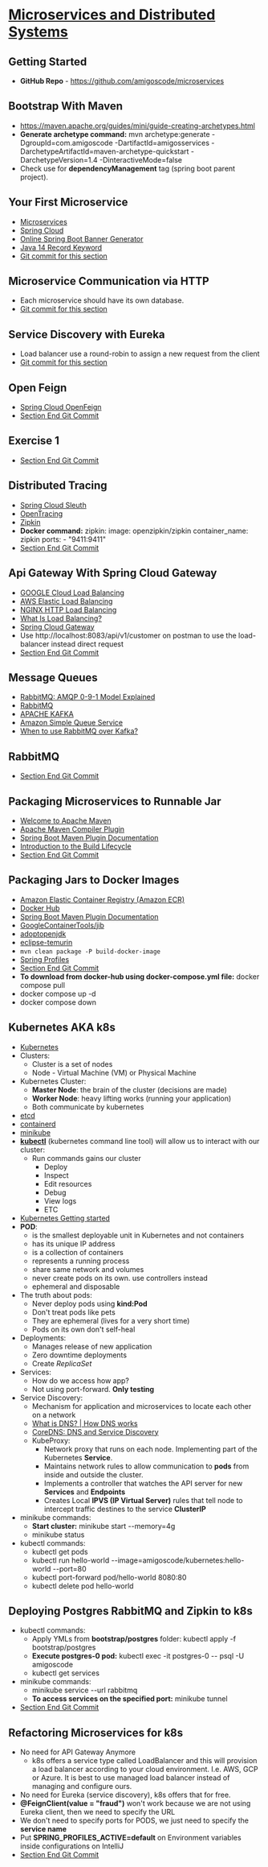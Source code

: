 # [Microservices and Distributed Systems](https://amigoscode.com/p/microservices)

## Getting Started
- **GitHub Repo** - https://github.com/amigoscode/microservices

## Bootstrap With Maven
- https://maven.apache.org/guides/mini/guide-creating-archetypes.html
- **Generate archetype command:** mvn archetype:generate -DgroupId=com.amigoscode -DartifactId=amigosservices -DarchetypeArtifactId=maven-archetype-quickstart -DarchetypeVersion=1.4 -DinteractiveMode=false
- Check use for **dependencyManagement** tag (spring boot parent project).

## Your First Microservice
- [Microservices](https://spring.io/microservices)
- [Spring Cloud](https://spring.io/projects/spring-cloud)
- [Online Spring Boot Banner Generator](https://devops.datenkollektiv.de/banner.txt/index.html)
- [Java 14 Record Keyword](https://www.baeldung.com/java-record-keyword)
- [Git commit for this section](https://github.com/amigoscode/microservices/commit/f92f2126ded6e5f432bbcff1bfe02ccdc23a3d98)

## Microservice Communication via HTTP
- Each microservice should have its own database. 
- [Git commit for this section](https://github.com/amigoscode/microservices/commit/2d0d8c2c710f7c388c72e4e66a9f04748acc751d)

## Service Discovery with Eureka
- Load balancer use a round-robin to assign a new request from the client
- [Git commit for this section](https://github.com/amigoscode/microservices/commit/f380637d80b3ff5990d3465a50da4ab35e0684d7)

## Open Feign
- [Spring Cloud OpenFeign](https://spring.io/projects/spring-cloud-openfeign)
- [Section End Git Commit](https://github.com/amigoscode/microservices/commit/a17dc61ce08617ab75a05924f118fe5d217e799c)

## Exercise 1
- [Section End Git Commit](https://github.com/amigoscode/microservices/commit/730f3303fc36620612580a356be2d9cbeda28783)

## Distributed Tracing
- [Spring Cloud Sleuth](https://spring.io/projects/spring-cloud-sleuth)
- [OpenTracing](https://opentracing.io/)
- [Zipkin](https://zipkin.io/)
- **Docker command:** zipkin: image: openzipkin/zipkin container_name: zipkin ports: - "9411:9411"
- [Section End Git Commit](https://github.com/amigoscode/microservices/commit/e20ce91aa45d944d8b731b613e75022647d6326a)

## Api Gateway With Spring Cloud Gateway
- [GOOGLE Cloud Load Balancing](https://cloud.google.com/load-balancing)
- [AWS Elastic Load Balancing](https://aws.amazon.com/elasticloadbalancing/)
- [NGINX HTTP Load Balancing](https://docs.nginx.com/nginx/admin-guide/load-balancer/http-load-balancer/)
- [What Is Load Balancing?](https://www.nginx.com/resources/glossary/load-balancing)
- [Spring Cloud Gateway](https://spring.io/projects/spring-cloud-gateway)
- Use http://localhost:8083/api/v1/customer on postman to use the load-balancer instead direct request
- [Section End Git Commit](https://github.com/amigoscode/microservices/commit/6e7c7006b47710948c1bc588f41518b0a6a70008)

## Message Queues
- [RabbitMQ: AMQP 0-9-1 Model Explained](https://www.rabbitmq.com/tutorials/amqp-concepts.html)
- [RabbitMQ](https://www.rabbitmq.com/)
- [APACHE KAFKA](https://kafka.apache.org/)
- [Amazon Simple Queue Service](https://aws.amazon.com/sqs/)
- [When to use RabbitMQ over Kafka?](https://stackoverflow.com/questions/42151544/when-to-use-rabbitmq-over-kafka)

## RabbitMQ
- [Section End Git Commit](https://github.com/amigoscode/microservices/commit/a1176e4e799fadb265631ddbf3076443b7b221ca)

## Packaging Microservices to Runnable Jar
- [Welcome to Apache Maven](https://maven.apache.org/index.html)
- [Apache Maven Compiler Plugin](https://maven.apache.org/plugins/maven-compiler-plugin/)
- [Spring Boot Maven Plugin Documentation](https://docs.spring.io/spring-boot/docs/current/maven-plugin/reference/htmlsingle/)
- [Introduction to the Build Lifecycle](https://maven.apache.org/guides/introduction/introduction-to-the-lifecycle.html)
- [Section End Git Commit](https://github.com/amigoscode/microservices/commit/60a9c39d8962f5cf3fa21d7f5ca84d4f9dcae442)

## Packaging Jars to Docker Images
- [Amazon Elastic Container Registry (Amazon ECR)](https://aws.amazon.com/ecr/)
- [Docker Hub](https://hub.docker.com/)
- [Spring Boot Maven Plugin Documentation](https://docs.spring.io/spring-boot/docs/current/maven-plugin/reference/htmlsingle/)
- [GoogleContainerTools/jib](https://github.com/GoogleContainerTools/jib)
- [adoptopenjdk](https://hub.docker.com/_/adoptopenjdk)
- [eclipse-temurin](https://hub.docker.com/_/eclipse-temurin/)
- `mvn clean package -P build-docker-image`
- [Spring Profiles](https://docs.spring.io/spring-boot/docs/current/reference/html/features.html#features.profiles)
- [Section End Git Commit](https://github.com/amigoscode/microservices/commit/7315fb413b3852599bcf9abd88657270a4bf60df)
- **To download from docker-hub using docker-compose.yml file:** docker compose pull
- docker compose up -d
- docker compose down

## Kubernetes AKA k8s
- [Kubernetes](https://kubernetes.io/)
- Clusters:
  - Cluster is a set of nodes
  - Node - Virtual Machine (VM) or Physical Machine
- Kubernetes Cluster:
  - **Master Node**: the brain of the cluster (decisions are made)
  - **Worker Node**: heavy lifting works (running your application)
  - Both communicate by kubernetes
- [etcd](https://etcd.io/)
- [containerd](https://containerd.io/)
- [minikube](https://minikube.sigs.k8s.io/docs/)
- [**kubectl**](https://kubernetes.io/docs/tasks/tools/#kubectl) (kubernetes command line tool) will allow us to interact with our cluster:
  - Run commands gains our cluster
    - Deploy
    - Inspect
    - Edit resources
    - Debug
    - View logs
    - ETC
- [Kubernetes Getting started](https://kubernetes.io/docs/setup/)
- **POD**:
  - is the smallest deployable unit in Kubernetes and not containers
  - has its unique IP address
  - is a collection of containers
  - represents a running process
  - share same network and volumes
  - never create pods on its own. use controllers instead
  - ephemeral and disposable
- The truth about pods:
  - Never deploy pods using **kind:Pod**
  - Don't treat pods like pets
  - They are ephemeral (lives for a very short time)
  - Pods on its own don't self-heal
- Deployments:
  - Manages release of new application
  - Zero downtime deployments
  - Create _ReplicaSet_
- Services:
  - How do we access how app?
  - Not using port-forward. **Only testing**
- Service Discovery:
  - Mechanism for application and microservices to locate each other on a network
  - [What is DNS? | How DNS works](https://www.cloudflare.com/learning/dns/what-is-dns/)
  - [CoreDNS: DNS and Service Discovery](https://coredns.io/)
  - KubeProxy: 
    - Network proxy that runs on each node. Implementing part of the Kubernetes **Service**.
    - Maintains network rules to allow communication to **pods** from inside and outside the cluster.
    - Implements a controller that watches the API server for new **Services** and **Endpoints**
    - Creates Local **IPVS (IP Virtual Server)** rules that tell node to intercept traffic destines to the service **ClusterIP**
- minikube commands:
  - **Start cluster:** minikube start --memory=4g
  - minikube status
- kubectl commands:
  - kubectl get pods
  - kubectl run hello-world --image=amigoscode/kubernetes:hello-world --port=80
  - kubectl port-forward pod/hello-world 8080:80
  - kubectl delete pod hello-world

## Deploying Postgres RabbitMQ and Zipkin to k8s
- kubectl commands:
  - Apply YMLs from **bootstrap/postgres** folder: kubectl apply -f bootstrap/postgres
  - **Execute postgres-0 pod:** kubectl exec -it postgres-0 -- psql -U amigoscode
  - kubectl get services
- minikube commands:
  - minikube service --url rabbitmq
  - **To access services on the specified port:** minikube tunnel
- [Section End Git Commit](https://github.com/amigoscode/microservices/commit/f2e56b7a2e5749a149acdcbb16be088616bb9ca2)

## Refactoring Microservices for k8s
- No need for API Gateway Anymore
  - k8s offers a service type called LoadBalancer and this will provision a load balancer according to your cloud environment. I.e. AWS, GCP or Azure. It is best to use managed load balancer instead of managing and configure ours.
- No need for Eureka (service discovery), k8s offers that for free.
- **@FeignClient(value = "fraud")** won't work because we are not using Eureka client, then we need to specify the URL
- We don't need to specify ports for PODS, we just need to specify the **service name**
- Put **SPRING_PROFILES_ACTIVE=default** on Environment variables inside configurations on IntelliJ
- [Section End Git Commit](https://github.com/amigoscode/microservices/commit/9185c4a446640855c97bf733fe0a2f44a551018d)